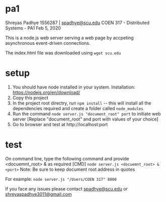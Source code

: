 # pa1
Shreyas Padhye
1556287 | spadhye@scu.edu
COEN 317 - Distributed Systems - PA1
Feb 5, 2020

This is a node.js web server serving a web page by accpeting asynchronous event-driven connections. 

The index.html file was downloaded using `wget scu.edu`

# setup
1. You should have node installed in your system. Installation: https://nodejs.org/en/download/
2. Copy this project
3. In the project root directry, run `npm install` -- this will install all the dependencies required and create a folder called `node_modules`
4. Run the command `node server.js "document_root" port` to initiate web server [Replace "document_root" and port with values of your choice]
5. Go to browser and test at http://localhost:port

# test
On command line, type the following command and provide <docuemnt_root> & <port> as required
[CMD]
`node server.js <docuemnt_root> & <port>`
Note: Be sure to keep document root address in quotes 

For example:
`node server.js "/Users/COEN 317" 8000`

If you face any issues please contact spadhye@scu.edu or shreyaspadhye3011@gmail.com
